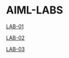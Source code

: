 # AIML-LABS
[LAB-01](https://github.com/Mondeddula-Sairam/AIML-LABS/blob/main/LAB01.ipynb)


[LAB-02](https://github.com/Mondeddula-Sairam/AIML-LABS/blob/main/lab02.ipynb)


[LAB-03](https://github.com/Mondeddula-Sairam/AIML-LABS/blob/main/Lab03.ipynb)
